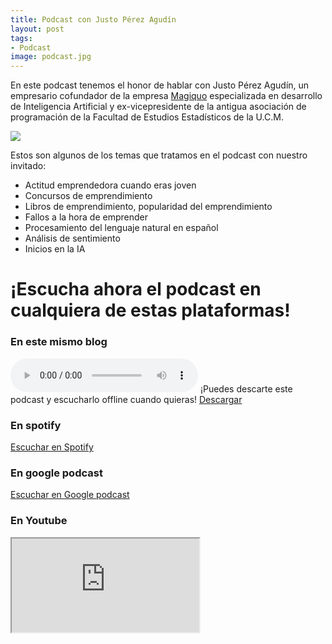 ```yaml
---
title: Podcast con Justo Pérez Agudín
layout: post
tags:
- Podcast
image: podcast.jpg
---
```


En este podcast tenemos el honor de hablar con Justo Pérez Agudín, un empresario cofundador de la empresa [Magiquo](https://magiquo.com/) especializada en desarrollo de Inteligencia Artificial y ex-vicepresidente de la antigua asociación de programación de la Facultad de Estudios Estadísticos de la U.C.M.

![](https://magiquo.com/wp-content/uploads/2017/07/logo-magiquo.png)

Estos son algunos de los temas que tratamos en el podcast con nuestro invitado:

* Actitud emprendedora cuando eras joven
* Concursos de emprendimiento
* Libros de emprendimiento, popularidad del emprendimiento
* Fallos a la hora de emprender
* Procesamiento del lenguaje natural en español
* Análisis de sentimiento
* Inicios en la IA 

# ¡Escucha ahora el podcast en cualquiera de estas plataformas!

### En este mismo blog

<audio controls>
  <source src="/prueba/audio/1ºpodcast-Justo-Perez.mp3">
</audio>
¡Puedes descarte este podcast y escucharlo offline cuando quieras!
<a href="/prueba/audio/1ºpodcast-Justo-Perez.mp3" download>Descargar</a>

### En spotify
<a href="https://open.spotify.com/episode/3nqUrmq2Zdja1cYwDIB5zU?si=evzxwpT2S5OXvExGk7gb-w">Escuchar en Spotify</a>
### En google podcast
<a href="https://podcasts.google.com/feed/aHR0cHM6Ly9tZWRpYS5yc3MuY29tL2ltcG9ydGNvZmZlZS9mZWVkLnhtbA/episode/NDhiNGRkZDYtZDdjNy03YzRlLTQ0MTQtZGMwZGM4ZjI1MTJi?sa=X&ved=0CA0QkfYCahcKEwjgkObqqpTuAhUAAAAAHQAAAAAQAQ">Escuchar en Google podcast</a>
### En Youtube
<iframe src="https://www.youtube.com/embed/B8s8fGfD0lY"></iframe>
